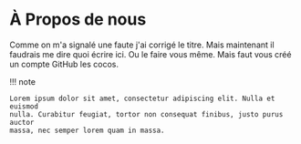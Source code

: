 # À Propos de nous
Comme on m'a signalé une faute j'ai corrigé le titre. Mais maintenant il faudrais me dire quoi écrire ici. Ou le faire vous même. Mais faut vous créé un compte GitHub les cocos.

!!! note

    Lorem ipsum dolor sit amet, consectetur adipiscing elit. Nulla et euismod
    nulla. Curabitur feugiat, tortor non consequat finibus, justo purus auctor
    massa, nec semper lorem quam in massa.
